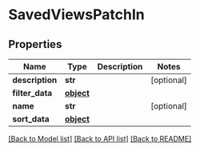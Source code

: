 # SavedViewsPatchIn

## Properties
Name | Type | Description | Notes
------------ | ------------- | ------------- | -------------
**description** | **str** |  | [optional] 
**filter_data** | [**object**](.md) |  | 
**name** | **str** |  | [optional] 
**sort_data** | [**object**](.md) |  | 

[[Back to Model list]](../README.md#documentation-for-models) [[Back to API list]](../README.md#documentation-for-api-endpoints) [[Back to README]](../README.md)


